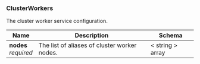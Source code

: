 
<a name="clusterworkers"></a>
### ClusterWorkers
The cluster worker service configuration.


|Name|Description|Schema|
|---|---|---|
|**nodes**  <br>*required*|The list of aliases of cluster worker nodes.|< string > array|



